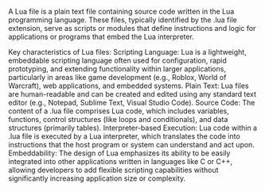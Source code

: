 A Lua file is a plain text file containing source code written in the Lua programming language. These files, typically identified by the .lua file extension, serve as scripts or modules that define instructions and logic for applications or programs that embed the Lua interpreter.

Key characteristics of Lua files:
Scripting Language: Lua is a lightweight, embeddable scripting language often used for configuration, rapid prototyping, and extending functionality within larger applications, particularly in areas like game development (e.g., Roblox, World of Warcraft), web applications, and embedded systems.
Plain Text: Lua files are human-readable and can be created and edited using any standard text editor (e.g., Notepad, Sublime Text, Visual Studio Code).
Source Code: The content of a .lua file comprises Lua code, which includes variables, functions, control structures (like loops and conditionals), and data structures (primarily tables).
Interpreter-based Execution: Lua code within a .lua file is executed by a Lua interpreter, which translates the code into instructions that the host program or system can understand and act upon.
Embeddability: The design of Lua emphasizes its ability to be easily integrated into other applications written in languages like C or C++, allowing developers to add flexible scripting capabilities without significantly increasing application size or complexity.
